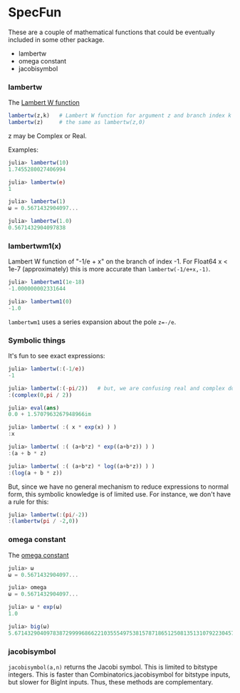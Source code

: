 # SpecFun

These are a couple of mathematical functions that could be eventually
included in some other package.

* lambertw
* omega constant
* jacobisymbol

### lambertw

The [Lambert W function](http://en.wikipedia.org/wiki/Lambert_W_function)

```julia
lambertw(z,k)   # Lambert W function for argument z and branch index k
lambertw(z)     # the same as lambertw(z,0)
```

z may be Complex or Real.

Examples:

```julia
julia> lambertw(10)
1.7455280027406994

julia> lambertw(e)
1

julia> lambertw(1)
ω = 0.5671432904097...

julia> lambertw(1.0)
0.5671432904097838
```

### lambertwm1(x)

Lambert W function of "-1/e + x" on the branch of index -1.
For Float64 x < 1e-7 (approximately) this is more accurate than
`lambertw(-1/e+x,-1)`.

```julia
julia> lambertwm1(1e-18)
-1.000000002331644

julia> lambertwm1(0)
-1.0
```

`lambertwm1` uses a series expansion about the pole `z=-/e`.

### Symbolic things

It's fun to see exact expressions:

```julia
julia> lambertw(:(-1/e))
-1

julia> lambertw(:(-pi/2))   # but, we are confusing real and complex domains.
:(complex(0,pi / 2))

julia> eval(ans)
0.0 + 1.5707963267948966im

julia> lambertw( :( x * exp(x) ) )
:x

julia> lambertw( :( (a+b*z) * exp((a+b*z)) ) )
:(a + b * z)

julia> lambertw( :( (a+b*z) * log((a+b*z)) ) )
:(log(a + b * z))
```

But, since we have no general mechanism to reduce expressions to normal form,
this symbolic knowledge is of limited use. For instance, we don't have a rule for this:

```julia
julia> lambertw(:(pi/-2))
:(lambertw(pi / -2,0))
```

### omega constant

The [omega constant](http://en.wikipedia.org/wiki/Omega_constant)

```julia
julia> ω
ω = 0.5671432904097...

julia> omega
ω = 0.5671432904097...

julia> ω * exp(ω)
1.0

julia> big(ω)
5.67143290409783872999968662210355549753815787186512508135131079223045793086683e-01 with 256 bits of precision
```

### jacobisymbol

`jacobisymbol(a,n)` returns the Jacobi symbol. This is limited to bitstype integers.
This is faster than Combinatorics.jacobisymbol for bitstype inputs, but slower for
BigInt inputs. Thus, these methods are complementary.
